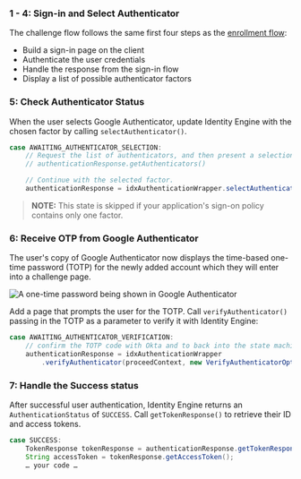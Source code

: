 ### 1 - 4: Sign-in and Select Authenticator

The challenge flow follows the same first four steps as the [enrollment flow](#integrate-sdk-for-authenticator-enrollment):

* Build a sign-in page on the client
* Authenticate the user credentials
* Handle the response from the sign-in flow
* Display a list of possible authenticator factors

### 5: Check Authenticator Status

When the user selects Google Authenticator, update Identity Engine with the chosen factor by calling `selectAuthenticator()`.


```java
case AWAITING_AUTHENTICATOR_SELECTION:
    // Request the list of authenticators, and then present a selection list to the user.
    // authenticationResponse.getAuthenticators()

    // Continue with the selected factor.
    authenticationResponse = idxAuthenticationWrapper.selectAuthenticator(proceedContext, authenticator);
```

> **NOTE:**  This state is skipped if your application's sign-on policy contains only one factor.

### 6: Receive OTP from Google Authenticator

The user's copy of Google Authenticator now displays the time-based one-time password (TOTP) for the newly added account which they will enter into a challenge page.

![A one-time password being shown in Google Authenticator](/img/authenticators/authenticators-google-one-time-password.png)

Add a page that prompts the user for the TOTP. Call `verifyAuthenticator()` passing in the TOTP as a parameter to verify it with Identity Engine:

```java
case AWAITING_AUTHENTICATOR_VERIFICATION:
    // confirm the TOTP code with Okta and to back into the state machine
    authenticationResponse = idxAuthenticationWrapper
        .verifyAuthenticator(proceedContext, new VerifyAuthenticatorOptions(code));
```

### 7: Handle the Success status

After successful user authentication, Identity Engine returns an `AuthenticationStatus` of `SUCCESS`. Call `getTokenResponse()` to retrieve their ID and access tokens.

```java
case SUCCESS:
    TokenResponse tokenResponse = authenticationResponse.getTokenResponse();
    String accessToken = tokenResponse.getAccessToken();
    … your code …
```
